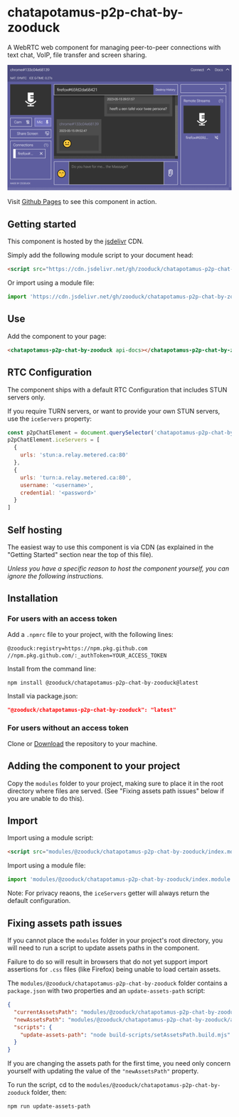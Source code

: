 # chatapotamus-p2p-chat-by-zooduck

A WebRTC web component for managing peer-to-peer connections with text chat, VoIP, file transfer and screen sharing.

![screenshot.png](/screenshot.png?raw=true)

Visit [Github Pages](https://zooduck.github.io/chatapotamus-p2p-chat-by-zooduck/) to see this component in action.

## Getting started

This component is hosted by the [jsdelivr](https://www.jsdelivr.com/) CDN.

Simply add the following module script to your document head:

```html
<script src="https://cdn.jsdelivr.net/gh/zooduck/chatapotamus-p2p-chat-by-zooduck@latest/modules/%40zooduck/chatapotamus-p2p-chat-by-zooduck/index.module.js" type="module"></script>
```

Or import using a module file:

```javascript
import 'https://cdn.jsdelivr.net/gh/zooduck/chatapotamus-p2p-chat-by-zooduck@latest/modules/%40zooduck/chatapotamus-p2p-chat-by-zooduck/index.module.js'
```

## Use

Add the component to your page:

```html
<chatapotamus-p2p-chat-by-zooduck api-docs></chatapotamus-p2p-chat-by-zooduck>
```

## RTC Configuration

The component ships with a default RTC Configuration that includes STUN servers only.

If you require TURN servers, or want to provide your own STUN servers, use the `iceServers` property:

```javascript
const p2pChatElement = document.querySelector('chatapotamus-p2p-chat-by-zooduck')
p2pChatElement.iceServers = [
  {
    urls: 'stun:a.relay.metered.ca:80'
  },
  {
    urls: 'turn:a.relay.metered.ca:80',
    username: '<username>',
    credential: '<password>'
  }
]
```

## Self hosting

The easiest way to use this component is via CDN (as explained in the "Getting Started" section near the top of this file).

*Unless you have a specific reason to host the component yourself, you can ignore the following instructions.*

## Installation

### For users with an access token

Add a `.npmrc` file to your project, with the following lines:

```text
@zooduck:registry=https://npm.pkg.github.com
//npm.pkg.github.com/:_authToken=YOUR_ACCESS_TOKEN
```

Install from the command line:

```node
npm install @zooduck/chatapotamus-p2p-chat-by-zooduck@latest
```

Install via package.json:

```json
"@zooduck/chatapotamus-p2p-chat-by-zooduck": "latest"
```

### For users without an access token

Clone or [Download](https://github.com/zooduck/chatapotamus-p2p-chat-by-zooduck/archive/refs/heads/master.zip) the repository to your machine.

## Adding the component to your project

Copy the `modules` folder to your project, making sure to place it in the root directory where files are served. (See "Fixing assets path issues" below if you are unable to do this).

## Import

Import using a module script:

```html
<script src="modules/@zooduck/chatapotamus-p2p-chat-by-zooduck/index.module.js" type="module"></script>
```

Import using a module file:

```javascript
import 'modules/@zooduck/chatapotamus-p2p-chat-by-zooduck/index.module.js'
```

Note: For privacy reaons, the `iceServers` getter will always return the default configuration.

## Fixing assets path issues

If you cannot place the `modules` folder in your project's root directory, you will need to run a script to update assets paths in the component.

Failure to do so will result in browsers that do not yet support import assertions for `.css` files (like Firefox) being unable to load certain assets.

The `modules/@zooduck/chatapotamus-p2p-chat-by-zooduck` folder contains a `package.json` with two properties and an `update-assets-path` script:

```json
{
  "currentAssetsPath": "modules/@zooduck/chatapotamus-p2p-chat-by-zooduck/assets",
  "newAssetsPath": "modules/@zooduck/chatapotamus-p2p-chat-by-zooduck/assets",
  "scripts": {
    "update-assets-path": "node build-scripts/setAssetsPath.build.mjs"
  }
}
```

If you are changing the assets path for the first time, you need only concern yourself with updating the value of the `"newAssetsPath"` property.

To run the script, cd to the `modules/@zooduck/chatapotamus-p2p-chat-by-zooduck` folder, then:

```node
npm run update-assets-path
```
